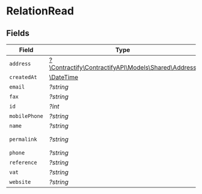 # RelationRead


## Fields

| Field                                                                                | Type                                                                                 | Required                                                                             | Description                                                                          | Example                                                                              |
| ------------------------------------------------------------------------------------ | ------------------------------------------------------------------------------------ | ------------------------------------------------------------------------------------ | ------------------------------------------------------------------------------------ | ------------------------------------------------------------------------------------ |
| `address`                                                                            | [?\Contractify\ContractifyAPI\Models\Shared\Address](../../Models/Shared/Address.md) | :heavy_minus_sign:                                                                   | N/A                                                                                  |                                                                                      |
| `createdAt`                                                                          | [\DateTime](https://www.php.net/manual/en/class.datetime.php)                        | :heavy_minus_sign:                                                                   | N/A                                                                                  | 1854-12-13T09:13:02.000Z                                                             |
| `email`                                                                              | *?string*                                                                            | :heavy_minus_sign:                                                                   | N/A                                                                                  | sherlock@example.org                                                                 |
| `fax`                                                                                | *?string*                                                                            | :heavy_minus_sign:                                                                   | N/A                                                                                  | +3211324354                                                                          |
| `id`                                                                                 | *?int*                                                                               | :heavy_minus_sign:                                                                   | N/A                                                                                  | 1                                                                                    |
| `mobilePhone`                                                                        | *?string*                                                                            | :heavy_minus_sign:                                                                   | N/A                                                                                  | +23477123456                                                                         |
| `name`                                                                               | *?string*                                                                            | :heavy_minus_sign:                                                                   | N/A                                                                                  | Sherlock Holmes Detective Services                                                   |
| `permalink`                                                                          | *?string*                                                                            | :heavy_minus_sign:                                                                   | N/A                                                                                  | https://app.contractify.io/client/company/company-slug/relations/1                   |
| `phone`                                                                              | *?string*                                                                            | :heavy_minus_sign:                                                                   | N/A                                                                                  | +23477123456                                                                         |
| `reference`                                                                          | *?string*                                                                            | :heavy_minus_sign:                                                                   | N/A                                                                                  | REF123                                                                               |
| `vat`                                                                                | *?string*                                                                            | :heavy_minus_sign:                                                                   | N/A                                                                                  | BE12345678                                                                           |
| `website`                                                                            | *?string*                                                                            | :heavy_minus_sign:                                                                   | N/A                                                                                  | https://www.example.org                                                              |